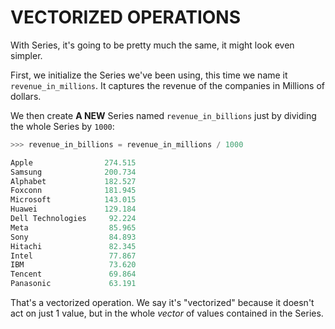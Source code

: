 # VECTORIZED OPERATIONS

With Series, it's going to be pretty much the same, it might look even simpler.

First, we initialize the Series we've been using, this time we name it `revenue_in_millions`. It captures the revenue of the companies in Millions of dollars.

We then create **A NEW** Series named `revenue_in_billions` just by dividing the whole Series by `1000`:

```python
>>> revenue_in_billions = revenue_in_millions / 1000

Apple                274.515
Samsung              200.734
Alphabet             182.527
Foxconn              181.945
Microsoft            143.015
Huawei               129.184
Dell Technologies     92.224
Meta                  85.965
Sony                  84.893
Hitachi               82.345
Intel                 77.867
IBM                   73.620
Tencent               69.864
Panasonic             63.191
```

That's a vectorized operation. We say it's "vectorized" because it doesn't act on just 1 value, but in the whole _vector_ of values contained in the Series.
